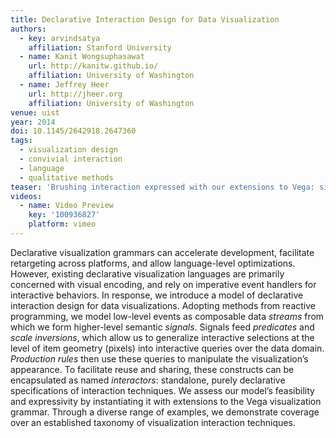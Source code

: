 ```yaml
---
title: Declarative Interaction Design for Data Visualization
authors:
  - key: arvindsatya
    affiliation: Stanford University
  - name: Kanit Wongsuphasawat
    url: http://kanitw.github.io/
    affiliation: University of Washington
  - name: Jeffrey Heer
    url: http://jheer.org
    affiliation: University of Washington
venue: uist
year: 2014
doi: 10.1145/2642918.2647360
tags:
  - visualization design
  - convivial interaction
  - language
  - qualitative methods
teaser: 'Brushing interaction expressed with our extensions to Vega: signal definitions and usage are in blue, event streams in orange, predicate definition and application in purple, rules in red, and names in green.'
videos:
  - name: Video Preview
    key: '100936827'
    platform: vimeo
---
```

Declarative visualization grammars can accelerate development, facilitate retargeting across platforms, and allow language-level optimizations. However, existing declarative visualization languages are primarily concerned with visual encoding, and rely on imperative event handlers for interactive behaviors. In response, we introduce a model of declarative interaction design for data visualizations. Adopting methods from reactive programming, we model low-level events as composable data <em>streams</em> from which we form higher-level semantic <em>signals</em>. Signals feed <em>predicates</em> and <em>scale inversions</em>, which allow us to generalize interactive selections at the level of item geometry (pixels) into interactive queries over the data domain. <em>Production rules</em> then use these queries to manipulate the visualization’s appearance. To facilitate reuse and sharing, these constructs can be encapsulated as named <em>interactors</em>: standalone, purely declarative specifications of interaction techniques. We assess our model’s feasibility and expressivity by instantiating it with extensions to the Vega visualization grammar. Through a diverse range of examples, we demonstrate coverage over an established taxonomy of visualization interaction techniques.
